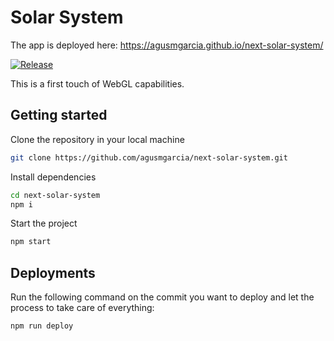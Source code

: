 # Solar System

The app is deployed here: <https://agusmgarcia.github.io/next-solar-system/>

[![Release](https://github.com/agusmgarcia/next-solar-system/actions/workflows/release.yml/badge.svg)](https://github.com/agusmgarcia/next-solar-system/actions/workflows/release.yml)

This is a first touch of WebGL capabilities.

## Getting started

Clone the repository in your local machine

```bash
git clone https://github.com/agusmgarcia/next-solar-system.git
```

Install dependencies

```bash
cd next-solar-system
npm i
```

Start the project

```bash
npm start
```

## Deployments

Run the following command on the commit you want to deploy and let the process to take care of everything:

```bash
npm run deploy
```
